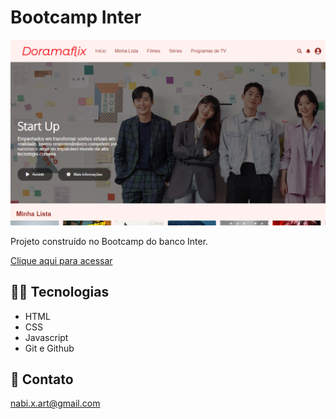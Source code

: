 # Bootcamp Inter

![preview](./github/print%20doramaflix.png)



Projeto construído no Bootcamp do banco Inter.

[Clique aqui para acessar](https://nabi8.github.io/doramaflix-recriando-a-interface-da-netflix-dio/)

## 🧙🏼 Tecnologias 

- HTML 
- CSS
- Javascript
- Git e Github

## 📧 Contato

nabi.x.art@gmail.com
